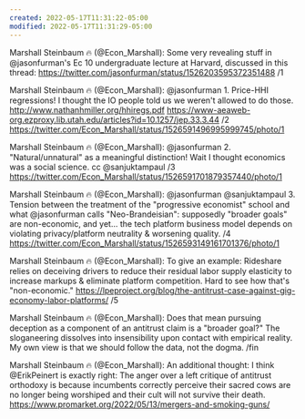 ```yaml
---
created: 2022-05-17T11:31:22-05:00
modified: 2022-05-17T11:31:29-05:00
---
```


Marshall Steinbaum 🔥 (@Econ_Marshall): Some very revealing stuff in @jasonfurman's Ec 10 undergraduate lecture at Harvard, discussed in this thread:
https://twitter.com/jasonfurman/status/1526203595372351488
/1

Marshall Steinbaum 🔥 (@Econ_Marshall): @jasonfurman 1. Price-HHI regressions! I thought the IO people told us we weren't allowed to do those.
http://www.nathanhmiller.org/hhiregs.pdf
https://www-aeaweb-org.ezproxy.lib.utah.edu/articles?id=10.1257/jep.33.3.44
/2 https://twitter.com/Econ_Marshall/status/1526591496995999745/photo/1

Marshall Steinbaum 🔥 (@Econ_Marshall): @jasonfurman 2. "Natural/unnatural" as a meaningful distinction! Wait I thought economics was a social science. cc @sanjuktampaul 
/3 https://twitter.com/Econ_Marshall/status/1526591701879357440/photo/1

Marshall Steinbaum 🔥 (@Econ_Marshall): @jasonfurman @sanjuktampaul 3. Tension between the treatment of the "progressive economist" school and what @jasonfurman calls "Neo-Brandeisian": supposedly "broader goals" are non-economic, and yet... the tech platform business model depends on violating privacy/platform neutrality & worsening quality.
/4 https://twitter.com/Econ_Marshall/status/1526593149161701376/photo/1

Marshall Steinbaum 🔥 (@Econ_Marshall): To give an example: Rideshare relies on deceiving drivers to reduce their residual labor supply elasticity to increase markups & eliminate platform competition. Hard to see how that's "non-economic." 
https://lpeproject.org/blog/the-antitrust-case-against-gig-economy-labor-platforms/
/5

Marshall Steinbaum 🔥 (@Econ_Marshall): Does that mean pursuing deception as a component of an antitrust claim is a "broader goal?" The sloganeering dissolves into insensibility upon contact with empirical reality. My own view is that we should follow the data, not the dogma.
/fin

Marshall Steinbaum 🔥 (@Econ_Marshall): An additional thought: I think @ErikPeinert is exactly right: The anger over a left critique of antitrust orthodoxy is because incumbents correctly perceive their sacred cows are no longer being worshiped and their cult will not survive their death.
https://www.promarket.org/2022/05/13/mergers-and-smoking-guns/
